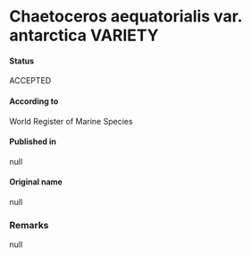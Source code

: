 Chaetoceros aequatorialis var. antarctica VARIETY
=======

#### Status
ACCEPTED

#### According to
World Register of Marine Species

#### Published in
null

#### Original name
null

### Remarks
null